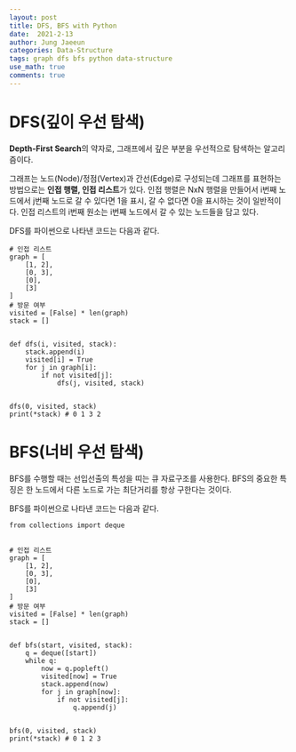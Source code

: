 ```yaml
---
layout: post
title: DFS, BFS with Python
date:  2021-2-13
author: Jung Jaeeun
categories: Data-Structure
tags: graph dfs bfs python data-structure
use_math: true
comments: true
---
```


# DFS(깊이 우선 탐색)

**Depth-First Search**의 약자로, 그래프에서 깊은 부분을 우선적으로 탐색하는 알고리즘이다.

그래프는 노드(Node)/정점(Vertex)과 간선(Edge)로 구성되는데 그래프를 표현하는 방법으로는 **인접 행렬, 인접 리스트**가 있다.
인접 행렬은 NxN 행렬을 만들어서 i번째 노드에서 j번째 노드로 갈 수 있다면 1을 표시, 갈 수 없다면 0을 표시하는 것이 일반적이다.
인접 리스트의 i번째 원소는 i번째 노드에서 갈 수 있는 노드들을 담고 있다.

DFS를 파이썬으로 나타낸 코드는 다음과 같다.

```python3
# 인접 리스트
graph = [
    [1, 2],
    [0, 3],
    [0],
    [3]
]
# 방문 여부
visited = [False] * len(graph)
stack = []


def dfs(i, visited, stack):
    stack.append(i)
    visited[i] = True
    for j in graph[i]:
        if not visited[j]:
            dfs(j, visited, stack)


dfs(0, visited, stack)
print(*stack) # 0 1 3 2
```

# BFS(너비 우선 탐색)

BFS를 수행할 때는 선입선출의 특성을 띠는 큐 자료구조를 사용한다. BFS의 중요한 특징은 한 노드에서 다른 노드로 가는 최단거리를 항상 구한다는 것이다.

BFS를 파이썬으로 나타낸 코드는 다음과 같다.

```python3
from collections import deque


# 인접 리스트
graph = [
    [1, 2],
    [0, 3],
    [0],
    [3]
]
# 방문 여부
visited = [False] * len(graph)
stack = []


def bfs(start, visited, stack):
    q = deque([start])
    while q:
        now = q.popleft()
        visited[now] = True
        stack.append(now)
        for j in graph[now]:
            if not visited[j]:
                q.append(j)
    

bfs(0, visited, stack)
print(*stack) # 0 1 2 3
```